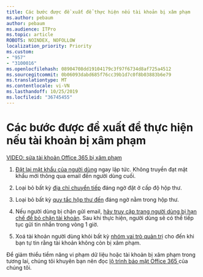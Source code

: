 ```yaml
---
title: Các bước được đề xuất để thực hiện nếu tài khoản bị xâm phạm
ms.author: pebaum
author: pebaum
ms.audience: ITPro
ms.topic: article
ROBOTS: NOINDEX, NOFOLLOW
localization_priority: Priority
ms.custom:
- "957"
- "3100016"
ms.openlocfilehash: 08904708dd19104179c3f97f6734d8af725a4512
ms.sourcegitcommit: 0b06093dabd685f76cc39b1d7c0f8b03883b6e79
ms.translationtype: MT
ms.contentlocale: vi-VN
ms.lasthandoff: 10/25/2019
ms.locfileid: "36745455"
---
```

# <a name="recommended-steps-to-take-if-an-account-is-compromised"></a>Các bước được đề xuất để thực hiện nếu tài khoản bị xâm phạm

[VIDEO: sửa tài khoản Office 365 bị xâm phạm](https://www.microsoft.com/videoplayer/embed/RE2jvOb?pid=ocpVideo0-innerdiv-oneplayer&amp;postJsllMsg=true&amp;maskLevel=20&amp;autoplay=true)
  
1. [Đặt lại mật khẩu của người dùng](https://docs.microsoft.com/office365/admin/add-users/reset-passwords) ngay lập tức. Không truyền đạt mật khẩu mới thông qua email đến người dùng cuối.

2. Loại bỏ bất kỳ [địa chỉ chuyển tiếp](https://docs.microsoft.com/office365/admin/email/configure-email-forwarding) đáng ngờ đặt ở cấp độ hộp thư.

3. Loại bỏ bất kỳ [quy tắc hộp thư đến](https://support.office.com/article/1433E3A0-7FB0-4999-B536-50E05CB67FED) đáng ngờ nằm trong hộp thư.

4. Nếu người dùng bị chặn gửi email, [hãy truy cập trang người dùng bị hạn chế để bỏ chặn tài khoản](https://protection.office.com/?hash=/restrictedusers). Sau khi thực hiện, người dùng sẽ có thể tiếp tục gửi tin nhắn trong vòng 1 giờ.

5. Xoá tài khoản người dùng khỏi bất kỳ [nhóm vai trò quản trị](https://docs.microsoft.com//office365/admin/add-users/assign-admin-roles) cho đến khi bạn tự tin rằng tài khoản không còn bị xâm phạm.

Để giảm thiểu tiềm năng vi phạm dữ liệu hoặc tài khoản bị xâm phạm trong tương lai, chúng tôi khuyên bạn nên đọc [lộ trình bảo mật Office 365 ](https://docs.microsoft.com//office365/securitycompliance/security-roadmap)của chúng tôi.
  